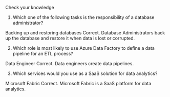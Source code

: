 Check your knowledge

1. Which one of the following tasks is the responsibility of a database administrator? 

Backing up and restoring databases
Correct. Database Administrators back up the database and restore it when data is lost or corrupted.

2. Which role is most likely to use Azure Data Factory to define a data pipeline for an ETL process? 

Data Engineer
Correct. Data engineers create data pipelines.

3. Which services would you use as a SaaS solution for data analytics? 

Microsoft Fabric
Correct. Microsoft Fabric is a SaaS platform for data analytics.
